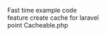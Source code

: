 Fast time example code<br />
    feature create cache for laravel<br />
    point Cacheable.php<br />